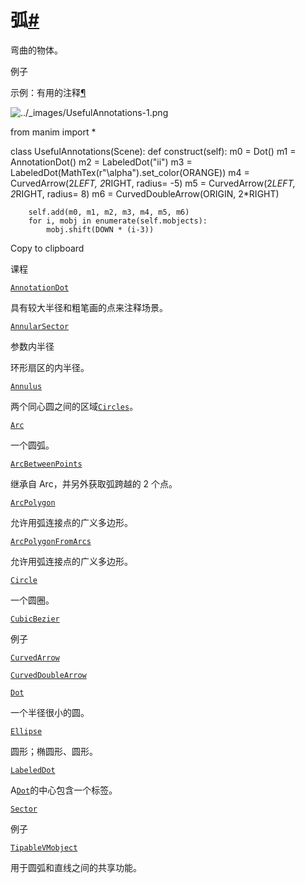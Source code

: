 # 弧[#](#module-manim.mobject.geometry.arc "此标题的固定链接")

弯曲的物体。

例子

示例：有用的注释[¶](#usefulannotations)

![../_images/UsefulAnnotations-1.png](../_images/UsefulAnnotations-1.png)

from manim import \*

class UsefulAnnotations(Scene):
def construct(self):
m0 = Dot()
m1 = AnnotationDot()
m2 = LabeledDot("ii")
m3 = LabeledDot(MathTex(r"\\alpha").set_color(ORANGE))
m4 = CurvedArrow(2*LEFT, 2*RIGHT, radius= -5)
m5 = CurvedArrow(2*LEFT, 2*RIGHT, radius= 8)
m6 = CurvedDoubleArrow(ORIGIN, 2\*RIGHT)

        self.add(m0, m1, m2, m3, m4, m5, m6)
        for i, mobj in enumerate(self.mobjects):
            mobj.shift(DOWN * (i-3))

Copy to clipboard

课程

[`AnnotationDot`](manim.mobject.geometry.arc.AnnotationDot.html#manim.mobject.geometry.arc.AnnotationDot "manim.mobject.geometry.arc.AnnotationDot")

具有较大半径和粗笔画的点来注释场景。

[`AnnularSector`](manim.mobject.geometry.arc.AnnularSector.html#manim.mobject.geometry.arc.AnnularSector "manim.mobject.geometry.arc.AnnularSector")

参数内半径

环形扇区的内半径。

[`Annulus`](manim.mobject.geometry.arc.Annulus.html#manim.mobject.geometry.arc.Annulus "manim.mobject.geometry.arc.Annulus")

两个同心圆之间的区域[`Circles`](manim.mobject.geometry.arc.Circle.html#manim.mobject.geometry.arc.Circle "manim.mobject.geometry.arc.Circle")。

[`Arc`](manim.mobject.geometry.arc.Arc.html#manim.mobject.geometry.arc.Arc "manim.mobject.geometry.arc.Arc")

一个圆弧。

[`ArcBetweenPoints`](manim.mobject.geometry.arc.ArcBetweenPoints.html#manim.mobject.geometry.arc.ArcBetweenPoints "manim.mobject.geometry.arc.ArcBetweenPoints")

继承自 Arc，并另外获取弧跨越的 2 个点。

[`ArcPolygon`](manim.mobject.geometry.arc.ArcPolygon.html#manim.mobject.geometry.arc.ArcPolygon "manim.mobject.geometry.arc.ArcPolygon")

允许用弧连接点的广义多边形。

[`ArcPolygonFromArcs`](manim.mobject.geometry.arc.ArcPolygonFromArcs.html#manim.mobject.geometry.arc.ArcPolygonFromArcs "manim.mobject.geometry.arc.ArcPolygonFromArcs")

允许用弧连接点的广义多边形。

[`Circle`](manim.mobject.geometry.arc.Circle.html#manim.mobject.geometry.arc.Circle "manim.mobject.geometry.arc.Circle")

一个圆圈。

[`CubicBezier`](manim.mobject.geometry.arc.CubicBezier.html#manim.mobject.geometry.arc.CubicBezier "manim.mobject.geometry.arc.CubicBezier")

例子

[`CurvedArrow`](manim.mobject.geometry.arc.CurvedArrow.html#manim.mobject.geometry.arc.CurvedArrow "manim.mobject.geometry.arc.CurvedArrow")

[`CurvedDoubleArrow`](manim.mobject.geometry.arc.CurvedDoubleArrow.html#manim.mobject.geometry.arc.CurvedDoubleArrow "manim.mobject.geometry.arc.CurvedDoubleArrow")

[`Dot`](manim.mobject.geometry.arc.Dot.html#manim.mobject.geometry.arc.Dot "manim.mobject.geometry.arc.Dot")

一个半径很小的圆。

[`Ellipse`](manim.mobject.geometry.arc.Ellipse.html#manim.mobject.geometry.arc.Ellipse "manim.mobject.geometry.arc.Ellipse")

圆形；椭圆形、圆形。

[`LabeledDot`](manim.mobject.geometry.arc.LabeledDot.html#manim.mobject.geometry.arc.LabeledDot "manim.mobject.geometry.arc.LabeledDot")

A[`Dot`](manim.mobject.geometry.arc.Dot.html#manim.mobject.geometry.arc.Dot "manim.mobject.geometry.arc.Dot")的中心包含一个标签。

[`Sector`](manim.mobject.geometry.arc.Sector.html#manim.mobject.geometry.arc.Sector "manim.mobject.geometry.arc.Sector")

例子

[`TipableVMobject`](manim.mobject.geometry.arc.TipableVMobject.html#manim.mobject.geometry.arc.TipableVMobject "manim.mobject.geometry.arc.TipableVMobject")

用于圆弧和直线之间的共享功能。

